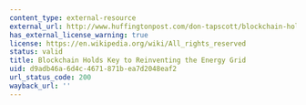 ```yaml
---
content_type: external-resource
external_url: http://www.huffingtonpost.com/don-tapscott/blockchain-holds-key-to-r_b_11258136.html
has_external_license_warning: true
license: https://en.wikipedia.org/wiki/All_rights_reserved
status: valid
title: Blockchain Holds Key to Reinventing the Energy Grid
uid: d9adb46a-6d4c-4671-871b-ea7d2048eaf2
url_status_code: 200
wayback_url: ''
---
```

